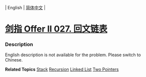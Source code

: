 | English | [简体中文](README.md) |

# [剑指 Offer II 027. 回文链表](https://leetcode-cn.com/problems/aMhZSa)
 ### Description
<p>English description is not available for the problem. Please switch to Chinese.</p>

**Related Topics**  [Stack](https://leetcode-cn.com/tag/stack) [Recursion](https://leetcode-cn.com/tag/recursion) [Linked List](https://leetcode-cn.com/tag/linked-list) [Two Pointers](https://leetcode-cn.com/tag/two-pointers) 